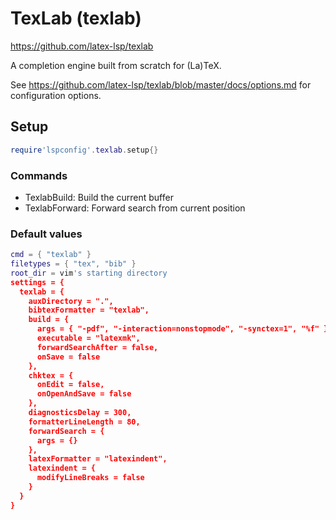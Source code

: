 # TexLab (texlab)

https://github.com/latex-lsp/texlab

A completion engine built from scratch for (La)TeX.

See https://github.com/latex-lsp/texlab/blob/master/docs/options.md for configuration options.


## Setup

```lua
require'lspconfig'.texlab.setup{}
```

### Commands

- TexlabBuild: Build the current buffer
- TexlabForward: Forward search from current position

### Default values

```lua
cmd = { "texlab" }
filetypes = { "tex", "bib" }
root_dir = vim's starting directory
settings = {
  texlab = {
    auxDirectory = ".",
    bibtexFormatter = "texlab",
    build = {
      args = { "-pdf", "-interaction=nonstopmode", "-synctex=1", "%f" },
      executable = "latexmk",
      forwardSearchAfter = false,
      onSave = false
    },
    chktex = {
      onEdit = false,
      onOpenAndSave = false
    },
    diagnosticsDelay = 300,
    formatterLineLength = 80,
    forwardSearch = {
      args = {}
    },
    latexFormatter = "latexindent",
    latexindent = {
      modifyLineBreaks = false
    }
  }
}
```




